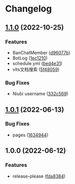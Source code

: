# Changelog

## [1.1.0](https://github.com/CoPoKo/Space/compare/v1.0.1...v1.1.0) (2022-10-25)


### Features

* BanChatMember ([d96077b](https://github.com/CoPoKo/Space/commit/d96077b9dad48fc01b2da03f164a47ecdbbcd93a))
* BotLog ([1ec1210](https://github.com/CoPoKo/Space/commit/1ec1210a28244451047b1e844a4e2d8ae5a354d3))
* schedule.yml ([bed4e31](https://github.com/CoPoKo/Space/commit/bed4e3189b3ca2ec0a969573358ce59969745a83))
* vlts文档搜索 ([5f48059](https://github.com/CoPoKo/Space/commit/5f48059ce6d991a221c9f7676fe09b580ec120c3))


### Bug Fixes

* Niubi username ([332c569](https://github.com/CoPoKo/Space/commit/332c569b2aaadfc84b1f7bfced45db5622377f7c))

## [1.0.1](https://github.com/CoPoKo/Space/compare/v1.0.0...v1.0.1) (2022-06-13)


### Bug Fixes

* pages ([1634944](https://github.com/CoPoKo/Space/commit/1634944c2a8f245eb5a6c35c1fb954e766731b94))

## 1.0.0 (2022-06-12)


### Features

* release-please ([fda8384](https://github.com/CoPoKo/Space/commit/fda838409aaf74099b84f1e731595ea7091f6d71))

